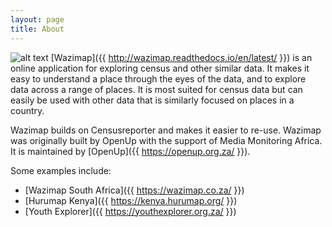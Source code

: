 ```yaml
---
layout: page
title: About
---
```

![alt text](https://wazimap.co.za/static/img/wazi-logo.png)   [Wazimap]({{ http://wazimap.readthedocs.io/en/latest/ }}) is an online application for exploring census and other similar data. It makes it easy to understand a place through the eyes of the data, and to explore data across a range of places. It is most suited for census data but can easily be used with other data that is similarly focused on places in a country.

Wazimap builds on Censusreporter and makes it easier to re-use. Wazimap was originally built by OpenUp with the support of Media Monitoring Africa. It is maintained by  [OpenUp]({{ https://openup.org.za/ }}).

Some examples include:
- [Wazimap South Africa]({{ https://wazimap.co.za/ }})
- [Hurumap Kenya]({{ https://kenya.hurumap.org/ }})
- [Youth Explorer]({{ https://youthexplorer.org.za/ }})
